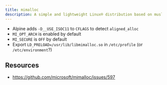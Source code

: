```yaml
---
title: mimalloc
description: A simple and lightweight Linux® distribution based on musl libc and toybox
---
```


- Alpine adds `-D__USE_ISOC11` to `CFLAGS` to detect `aligned_alloc`
- `MI_OPT_ARCH` is enabled by default
- `MI_SECURE` is `OFF` by default
- Export `LD_PRELOAD=/usr/lib/libmimalloc.so` in `/etc/profile` (or `/etc/environment`?)

## Resources
- https://github.com/microsoft/mimalloc/issues/597
